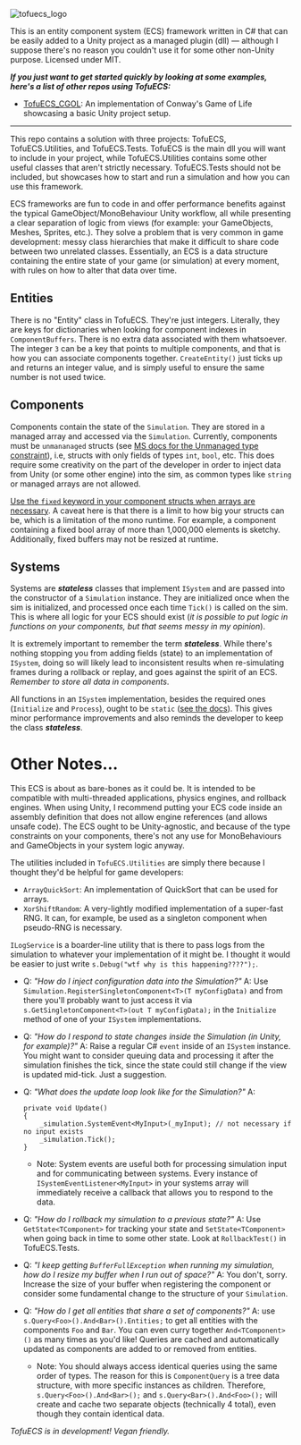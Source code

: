 ![tofuecs_logo](https://user-images.githubusercontent.com/8916588/139094266-3e2db942-4842-4f0d-b1da-8e694ee3578c.png)

This is an entity component system (ECS) framework written in C# that can be easily added to a Unity project as a managed plugin (dll) — although I suppose there's no reason you couldn't use it for some other non-Unity purpose. Licensed under MIT.

***If you just want to get started quickly by looking at some examples, here's a list of other repos using TofuECS:***
- [TofuECS_CGOL](https://github.com/njelly/TofuECS_CGOL): An implementation of Conway's Game of Life showcasing a basic Unity project setup.

---

This repo contains a solution with three projects: TofuECS, TofuECS.Utilities, and TofuECS.Tests. TofuECS is the main dll you will want to include in your project, while TofuECS.Utilities contains some other useful classes that aren't strictly necessary. TofuECS.Tests should not be included, but showcases how to start and run a simulation and how you can use this framework.

ECS frameworks are fun to code in and offer performance benefits against the typical GameObject/MonoBehaviour Unity workflow, all while presenting a clear separation of logic from views (for example: your GameObjects, Meshes, Sprites, etc.). They solve a problem that is very common in game development: messy class hierarchies that make it difficult to share code between two unrelated classes. Essentially, an ECS is a data structure containing the entire state of your game (or simulation) at every moment, with rules on how to alter that data over time.

## Entities
There is no "Entity" class in TofuECS. They're just integers. Literally, they are keys for dictionaries when looking for component indexes in `ComponentBuffers`. There is no extra data associated with them whatsoever. The integer `3` can be a key that points to multiple components, and that is how you can associate components together. `CreateEntity()` just ticks up and returns an integer value, and is simply useful to ensure the same number is not used twice.

## Components
Components contain the state of the `Simulation`. They are stored in a managed array and accessed via the `Simulation`. Currently, components must be `unmananaged` structs (see [MS docs for the Unmanaged type constraint](https://docs.microsoft.com/en-us/dotnet/csharp/language-reference/proposals/csharp-7.3/blittable)), i.e, structs with only fields of types `int`, `bool`, etc. This does require some creativity on the part of the developer in order to inject data from Unity (or some other engine) into the sim, as common types like `string` or managed arrays are not allowed.

[Use the `fixed` keyword in your component structs when arrays are necessary](https://docs.microsoft.com/en-us/dotnet/csharp/language-reference/unsafe-code#fixed-size-buffers). A caveat here is that there is a limit to how big your structs can be, which is a limitation of the mono runtime. For example, a component containing a fixed bool array of more than 1,000,000 elements is sketchy. Additionally, fixed buffers may not be resized at runtime.

## Systems
Systems are ***stateless***  classes that implement `ISystem` and are passed into the constructor of a `Simulation` instance. They are initialized once when the sim is initialized, and processed once each time `Tick()` is called on the sim. This is where all logic for your ECS should exist (*it is possible to put logic in functions on your components, but that seems messy in my opinion*).

It is extremely important to remember the term ***stateless***. While there's nothing stopping you from adding fields (state) to an implementation of `ISystem`, doing so will likely lead to inconsistent results when re-simulating frames during a rollback or replay, and goes against the spirit of an ECS. *Remember to store all data in components*.

All functions in an `ISystem` implementation, besides the required ones (`Initialize` and `Process`), ought to be `static` ([see the docs](https://docs.microsoft.com/en-us/previous-versions/visualstudio/visual-studio-2015/code-quality/ca1822-mark-members-as-static?view=vs-2015&redirectedfrom=MSDN)). This gives minor performance improvements and also reminds the developer to keep the class ***stateless***. 

# Other Notes...

This ECS is about as bare-bones as it could be. It is intended to be compatible with multi-threaded applications, physics engines, and rollback engines. When using Unity, I recommend putting your ECS code inside an assembly definition that does not allow engine references (and allows unsafe code). The ECS ought to be Unity-agnostic, and because of the type constraints on your components, there's not any use for MonoBehaviours and GameObjects in your system logic anyway. 


The utilities included in `TofuECS.Utilities` are simply there because I thought they'd be helpful for game developers:
- `ArrayQuickSort`: An implementation of QuickSort that can be used for arrays.
- `XorShiftRandom`: A very-lightly modified implementation of a super-fast RNG. It can, for example, be used as a singleton component when pseudo-RNG is necessary.

`ILogService` is a boarder-line utility that is there to pass logs from the simulation to whatever your implementation of it might be. I thought it would be easier to just write `s.Debug("wtf why is this happening????");`.

- Q: *"How do I inject configuration data into the Simulation?"*  A: Use `Simulation.RegisterSingletonComponent<T>(T myConfigData)` and from there you'll probably want to just access it via `s.GetSingletonComponent<T>(out T myConfigData);` in the `Initialize` method of one of your `ISystem` implementations.


- Q: *"How do I respond to state changes inside the Simulation (in Unity, for example)?"* A: Raise a regular C# `event` inside of an `ISystem` instance. You might want to consider queuing data and processing it after the simulation finishes the tick, since the state could still change if the view is updated mid-tick. Just a suggestion.


- Q: *"What does the update loop look like for the Simulation?"* A:
    ```
    private void Update()
    {
        _simulation.SystemEvent<MyInput>(_myInput); // not necessary if no input exists
        _simulation.Tick();
    }
    ```
  - Note: System events are useful both for processing simulation input and for communicating between systems. Every instance of `ISystemEventListener<MyInput>` in your systems array will immediately receive a callback that allows you to respond to the data.


- Q: *"How do I rollback my simulation to a previous state?"* A: Use `GetState<TComponent>` for tracking your state and `SetState<TComponent>` when going back in time to some other state. Look at `RollbackTest()` in TofuECS.Tests.  


- Q: *"I keep getting `BufferFullException` when running my simulation, how do I resize my buffer when I run out of space?"* A: You don't, sorry. Increase the size of your buffer when registering the component or consider some fundamental change to the structure of your `Simulation`.


- Q: *"How do I get all entities that share a set of components?"* A: use `s.Query<Foo>().And<Bar>().Entities;` to get all entities with the components `Foo` and `Bar`. You can even curry together `And<TComponent>()` as many times as you'd like! Queries are cached and automatically updated as components are added to or removed from entities.

  - Note: You should always access identical queries using the same order of types. The reason for this is `ComponentQuery` is a tree data structure, with more specific instances as children. Therefore, `s.Query<Foo>().And<Bar>();` and `s.Query<Bar>().And<Foo>();` will create and cache two separate objects (technically 4 total), even though they contain identical data.

*TofuECS is in development! Vegan friendly.*
